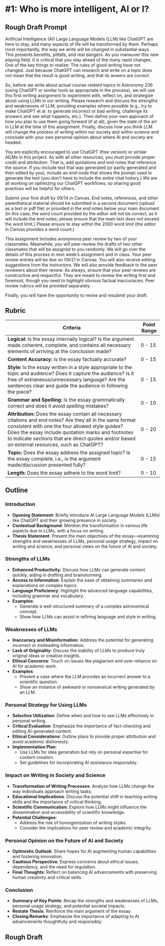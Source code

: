 # #1: Who is more intelligent, AI or I?

## Rough Draft Prompt

Artificial Intelligence (AI) Large Language Models (LLM) like ChatGPT are here to stay, and many aspects of life will be transformed by them. Perhaps most importantly, the way we write will be changed in substantial ways. This presents benefits, pitfalls, and real dangers. As you maneuver this new playing field, it is critical that you stay ahead of the many rapid changes. One of the key things to realize: The rules of good writing have not changed. Just because ChatGPT can research and write on a topic does not mean that the result is good writing, and that its anwers are correct.

So, before we write about actual course-related topics in Astronomy 236 (using ChatGPT or similar tools as appropriate in the process), we will use this first writing assignment to experiment with, reflect on, and strategize about using LLMs in our writing. Please research and discuss the strengths and weaknesses of LLM, providing examples where possible (e.g., try to make ChatGPT et al. to generate incorrect or bad writing, challenge its answers and see what happens, etc.). Then define your own approach of how you plan to use them going forward (if at all), given the state of the art in LLM at the time of this assignment. Finally, discuss how you think LLM will change the process of writing within our society and within science and conclude with your own personal opinion about where AI and society are headed.

You are explicitly encouraged to use ChatGPT (free version) or similar AILMs in this project. As with all other resources, you must provide proper credit and attribution. That is, add quotations and end notes that reference the source. If you include text that was generated (or partly generated and then edited by you), include an end-node that shows the prompt used to generate the text (you don't have to include the entire chat history.) We are all working on optimizing our ChatGPT workflows, so sharing good practices will be helpful for others.

Submit your first draft by 09/14 in Canvas. End notes, references, and other parenthetical material should be submitted in a second document (upload as a text or pdf file) or provided in the end notes below your main document (in this case, the word count provided by the editor will not be correct, as it will include the end notes; please ensure that the main text does not exceed the word limit.) Please ensure to stay within the 2000 word limit (the editor in Canvas provides a word count.)

This assignment includes anonymous peer review by two of your classmates. Meanwhile, you will peer-review the drafts of two other classmates that will be assigned to you randomly. We will go over the details of this process in next week’s assignment and in class. Your peer review entries will be due on 09/21 in Canvas. You will also receive editing suggestions from the instructors. We will also provide feedback to the peer reviewers about their review. As always, ensure that your peer reviews are constructive and respectful. They are meant to review the writing first and foremost, though you need to highlight obvious factual inaccuracies. Peer review rubrics will be provided separately.

Finally, you will have the opportunity to revise and resubmit your draft.

## Rubric

| Criteria                                                                                                                                                                                                                                                                                                                | Point Range |
|-------------------------------------------------------------------------------------------------------------------------------------------------------------------------------------------------------------------------------------------------------------------------------------------------------------------------|-------------|
| **Logical:** Is the essay internally logical? Is the argument made coherent, complete, and contains all necessary elements of arriving at the conclusion made?                                                                                                                                                          | 0 - 15      |
| **Content Accuracy:** Is the essay factually accurate?                                                                                                                                                                                                                                                                  | 0 - 15      |
| **Style:** Is the essay written in a style appropriate to the topic and audience? Does it capture the audience? Is it free of extraneous/unnecessary language? Are the sentences clear and guide the audience in following the piece?                                                                                   | 0 - 15      |
| **Grammar and Spelling:** Is the essay grammatically correct and does it avoid spelling mistakes?                                                                                                                                                                                                                       | 0 - 10      |
| **Attribution:** Does the essay contain all necessary citations and end notes? Are they all in the same format consistent with one the four allowed style guides? Does the essay include quotation marks and footnotes to indicate sections that are direct quotes and/or based on external resources, such as ChatGPT? | 0 - 20      |
| **Topic:** Does the essay address the assigned topic? Is the essay complete, i.e., is the argument made/discussion presented fully?                                                                                                                                                                                     | 0 - 15      |
| **Length:** Does the essay adhere to the word limit?                                                                                                                                                                                                                                                                    | 0 - 10      |

## Outline

### Introduction
- **Opening Statement**: Briefly introduce AI Large Language Models (LLMs) like ChatGPT and their growing presence in society.
- **Contextual Background**: Mention the transformation in various life aspects due to LLMs, with a focus on writing.
- **Thesis Statement**: Present the main objectives of the essay—examining strengths and weaknesses of LLMs, personal usage strategy, impact on writing and science, and personal views on the future of AI and society.

### Strengths of LLMs
- **Enhanced Productivity**: Discuss how LLMs can generate content quickly, aiding in drafting and brainstorming.
- **Access to Information**: Explain the ease of obtaining summaries and explanations on complex topics.
- **Language Proficiency**: Highlight the advanced language capabilities, including grammar and vocabulary.
- **Examples**:
    - Generate a well-structured summary of a complex astronomical concept.
    - Show how LLMs can assist in refining language and style in writing.

### Weaknesses of LLMs
- **Inaccuracy and Misinformation**: Address the potential for generating incorrect or misleading information.
- **Lack of Originality**: Discuss the inability of LLMs to produce truly original ideas or creative insights.
- **Ethical Concerns**: Touch on issues like plagiarism and over-reliance on AI for academic work.
- **Examples**:
    - Present a case where the LLM provides an incorrect answer to a scientific question.
    - Show an instance of awkward or nonsensical writing generated by an LLM.

### Personal Strategy for Using LLMs
- **Selective Utilization**: Define when and how to use LLMs effectively in personal writing.
- **Critical Evaluation**: Emphasize the importance of fact-checking and editing AI-generated content.
- **Ethical Considerations**: Outline plans to provide proper attribution and avoid academic dishonesty.
- **Implementation Plan**:
    - Use LLMs for idea generation but rely on personal expertise for content creation.
    - Set guidelines for incorporating AI assistance responsibly.

### Impact on Writing in Society and Science
- **Transformation of Writing Processes**: Analyze how LLMs change the way individuals approach writing tasks.
- **Educational Implications**: Discuss the potential shift in teaching writing skills and the importance of critical thinking.
- **Scientific Communication**: Explore how LLMs might influence the dissemination and accessibility of scientific knowledge.
- **Potential Challenges**:
    - Address the risk of homogenization of writing styles.
    - Consider the implications for peer review and academic integrity.

### Personal Opinion on the Future of AI and Society
- **Optimistic Outlook**: Share hopes for AI augmenting human capabilities and fostering innovation.
- **Cautious Perspective**: Express concerns about ethical issues, dependency, and the need for regulation.
- **Final Thoughts**: Reflect on balancing AI advancements with preserving human creativity and critical skills.

### Conclusion
- **Summary of Key Points**: Recap the strengths and weaknesses of LLMs, personal usage strategy, and potential societal impacts.
- **Restate Thesis**: Reinforce the main argument of the essay.
- **Closing Remarks**: Emphasize the importance of adapting to AI advancements thoughtfully and responsibly.

## Rough Draft


